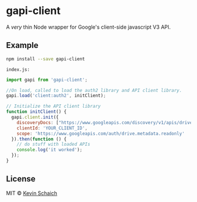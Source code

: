 # gapi-client

A *very* thin Node wrapper for Google's client-side javascript V3 API.

## Example

```bash
npm install --save gapi-client
```

`index.js:`

```javascript
import gapi from 'gapi-client';

//On load, called to load the auth2 library and API client library.
gapi.load('client:auth2', initClient);

// Initialize the API client library
function initClient() {
  gapi.client.init({
    discoveryDocs: ["https://www.googleapis.com/discovery/v1/apis/drive/v3/rest"],
    clientId: 'YOUR_CLIENT_ID',
    scope: 'https://www.googleapis.com/auth/drive.metadata.readonly'
  }).then(function () {
    // do stuff with loaded APIs
    console.log('it worked');
  });
}

```

## License

MIT © [Kevin Schaich](https://kevinschaich.io)
